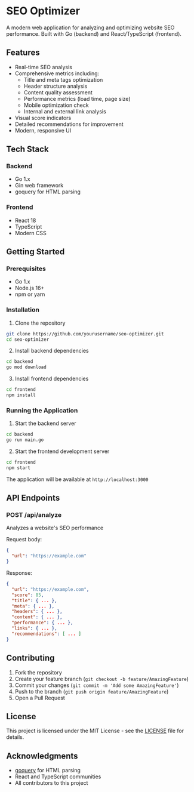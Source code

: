 # SEO Optimizer

A modern web application for analyzing and optimizing website SEO performance. Built with Go (backend) and React/TypeScript (frontend).

## Features

- Real-time SEO analysis
- Comprehensive metrics including:
  - Title and meta tags optimization
  - Header structure analysis
  - Content quality assessment
  - Performance metrics (load time, page size)
  - Mobile optimization check
  - Internal and external link analysis
- Visual score indicators
- Detailed recommendations for improvement
- Modern, responsive UI

## Tech Stack

### Backend
- Go 1.x
- Gin web framework
- goquery for HTML parsing

### Frontend
- React 18
- TypeScript
- Modern CSS

## Getting Started

### Prerequisites
- Go 1.x
- Node.js 16+
- npm or yarn

### Installation

1. Clone the repository
```bash
git clone https://github.com/yourusername/seo-optimizer.git
cd seo-optimizer
```

2. Install backend dependencies
```bash
cd backend
go mod download
```

3. Install frontend dependencies
```bash
cd frontend
npm install
```

### Running the Application

1. Start the backend server
```bash
cd backend
go run main.go
```

2. Start the frontend development server
```bash
cd frontend
npm start
```

The application will be available at `http://localhost:3000`

## API Endpoints

### POST /api/analyze
Analyzes a website's SEO performance

Request body:
```json
{
  "url": "https://example.com"
}
```

Response:
```json
{
  "url": "https://example.com",
  "score": 85,
  "title": { ... },
  "meta": { ... },
  "headers": { ... },
  "content": { ... },
  "performance": { ... },
  "links": { ... },
  "recommendations": [ ... ]
}
```

## Contributing

1. Fork the repository
2. Create your feature branch (`git checkout -b feature/AmazingFeature`)
3. Commit your changes (`git commit -m 'Add some AmazingFeature'`)
4. Push to the branch (`git push origin feature/AmazingFeature`)
5. Open a Pull Request

## License

This project is licensed under the MIT License - see the [LICENSE](LICENSE) file for details.

## Acknowledgments

- [goquery](https://github.com/PuerkitoBio/goquery) for HTML parsing
- React and TypeScript communities
- All contributors to this project 